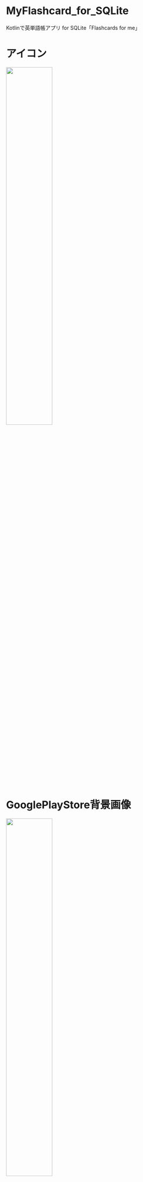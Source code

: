 # MyFlashcard_for_SQLite
Kotlinで英単語帳アプリ for SQLite「Flashcards for me」

# アイコン
<img src="https://user-images.githubusercontent.com/58414435/177770102-1bd8b86c-9e76-4477-83bc-41ed0323b8ba.png" height="50%" width="50%"/>

# GooglePlayStore背景画像
<img src="https://user-images.githubusercontent.com/58414435/177770106-68bb13e6-2c40-4002-a3c1-c0d3273ac659.png" height="50%" width="50%">

# スクショ１
<img src="https://user-images.githubusercontent.com/58414435/177770117-115e6880-8e51-4dee-94b2-978b4f4ec8cc.jpeg" height="50%" width="50%">

# スクショ2
<img src="https://user-images.githubusercontent.com/58414435/177770123-cab0629f-3c42-4bc8-a858-4fdeffd177af.jpeg" height="50%" width="50%">

# スクショ3
<img src="https://user-images.githubusercontent.com/58414435/177770135-7e155c89-a252-4a22-b16a-56adca1dbcb1.jpeg" height="50%" width="50%">

# スクショ4
<img src="https://user-images.githubusercontent.com/58414435/177770265-2798c997-14c7-491c-bf7b-3f1df6677550.jpeg" height="50%" width="50%">

# スクショ5
<img src="https://user-images.githubusercontent.com/58414435/177770268-1f92f29b-799e-47f2-af2d-b3c5559bfe91.jpeg" height="50%" width="50%">
